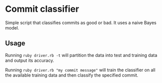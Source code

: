 # Commit classifier

Simple script that classifies commits as good or bad. It uses a naive Bayes
model.

## Usage
Running `ruby driver.rb -t` will partition the data into test and training
data and output its accuracy.

Running `ruby driver.rb "my commit message"` will train the classifier on all
the available training data and then classify the specified commit.
